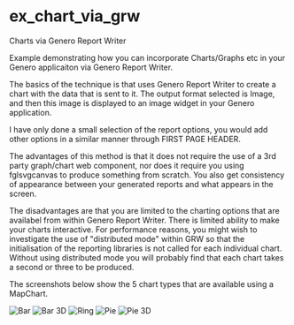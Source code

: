 # ex_chart_via_grw
Charts via Genero Report Writer 

Example demonstrating how you can incorporate Charts/Graphs etc in your Genero applicaiton via Genero Report Writer.

The basics of the technique is that uses Genero Report Writer to create a chart with the data that is sent to it.  The output format selected is Image, and then this image is displayed to an image widget in your Genero application.

I have only done a small selection of the report options, you would add other options in a similar manner through FIRST PAGE HEADER.

The advantages of this method is that it does not require the use of a 3rd party graph/chart web component, nor does it require you using fglsvgcanvas to produce something from scratch.  You also get consistency of appearance between your generated reports and what appears in the screen.

The disadvantages are that you are limited to the charting options that are availabel from within Genero Report Writer.
There is limited ability to make your charts interactive.
For performance reasons, you might wish to investigate the use of "distributed mode" within GRW so that the initialisation of the reporting libraries is not called for each individual chart.  Without using distributed mode you will probably find that each chart takes a second or three to be produced.

The screenshots below show the 5 chart types that are available using a MapChart.

![Bar](https://github.com/FourjsGenero/ex_chart_via_grw/assets/13615993/d41194de-0353-4c18-bb13-d55f123cbc48)
![Bar 3D](https://github.com/FourjsGenero/ex_chart_via_grw/assets/13615993/5178d12e-98ea-4939-92b6-6cb6f9c949ea)
![Ring](https://github.com/FourjsGenero/ex_chart_via_grw/assets/13615993/f49bde29-836c-4cdd-ac1c-6d8e05b30560)
![Pie](https://github.com/FourjsGenero/ex_chart_via_grw/assets/13615993/edd3ae15-5095-4d56-bb62-1744e4f4870b)
![Pie 3D](https://github.com/FourjsGenero/ex_chart_via_grw/assets/13615993/b1d83ced-b4a5-417d-a11d-547a34b8783e)
